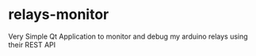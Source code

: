 # relays-monitor
Very Simple Qt Application to monitor and debug my arduino relays using their REST API
